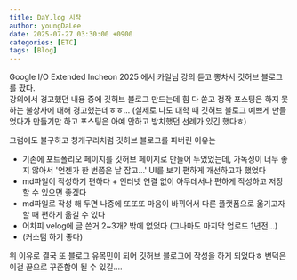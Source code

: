 ```yaml
---
title: DaY.log 시작
author: youngDaLee
date: 2025-07-27 03:30:00 +0900
categories: [ETC]
tags: [Blog]
---
```


Google I/O Extended Incheon 2025 에서 카일님 강의 듣고 뽕차서 깃허브 블로그를 팠다.   
강의에서 경고했던 내용 중에 깃허브 블로그 만드는데 힘 다 쏟고 정작 포스팅은 하지 못하는 불상사에 대해 경고했는데ㅎㅎ... (실제로 나도 대학 때 깃허브 블로그 예쁘게 만들었다가 만들기만 하고 포스팅은 아예 안하고 방치했던 선례가 있긴 했다ㅎ)


그럼에도 불구하고 청개구리처럼 깃허브 블로그를 파버린 이유는
- 기존에 포트폴리오 페이지를 깃허브 페이지로 만들어 두었었는데, 가독성이 너무 좋지 않아서 '언젠가 한 번쯤은 날 잡고...' UI를 보기 편하게 개선하고자 했었다
- md파일이 작성하기 편하다 + 인터넷 연결 없이 아무데서나 편하게 작성하고 저장할 수 있으면 좋겠다
- md파일로 작성 해 두면 나중에 또또또 마음이 바뀌어서 다른 플랫폼으로 옮기고자 할 때 편하게 옮길 수 있다
- 어차피 velog에 글 쓴거 2~3개? 밖에 없었다 (그나마도 마지막 업로드 1년전...)
- (커스텀 하기 좋다)

위 이유로 결국 또 블로그 유목민이 되어 깃허브 블로그에 작성을 하게 되었다ㅎ
변덕은 이걸 끝으로 꾸준함이 될 수 있길....